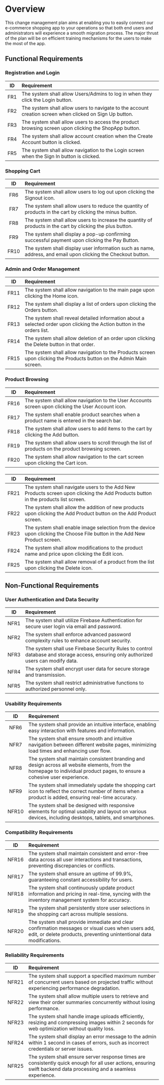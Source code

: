 

# Overview
This change management plan aims at enabling you to easily connect our e-commerce shopping app to your operations so that both end users and administrators will experience a smooth migration process. The major thrust of the plan will be on efficient training mechanisms for the users to make the most of the app.

## Functional Requirements
### Registration and Login
| ID  | Requirement |
| :--:| :------------------------------------------------------------------------------------------------ |
| FR1 | The system shall allow Users/Admins to log in when they click the Login button. |
| FR2 | The system shall allow users to navigate to the account creation screen when clicked on Sign Up button. |
| FR3 | The system shall allow users to access the product browsing screen upon clicking the ShopApp button. |
| FR4 | The system shall allow account creation when the Create Account button is clicked. |
| FR5 | The system shall allow navigation to the Login screen when the Sign In button is clicked. |
### Shopping Cart
| ID  | Requirement |
| :--:| :---------------------------------------------------------------------------------------------------- |
| FR6 | The system shall allow users to log out upon clicking the Signout icon. |
| FR7 | The system shall allow users to reduce the quantity of products in the cart by clicking the minus button. |
| FR8 | The system shall allow users to increase the quantity of products in the cart by clicking the plus button. |
| FR9 | The system shall display a pop-up confirming successful payment upon clicking the Pay Button. |
| FR10 | The system shall display user information such as name, address, and email upon clicking the Checkout button. |
### Admin and Order Management
| ID   | Requirement |
| :---:| :--------------------------------------------------------------------------------------------------------------- |
| FR11 | The system shall allow navigation to the main page upon clicking the Home icon. |
| FR12 | The system shall display a list of orders upon clicking the Orders button. |
| FR13 | The system shall reveal detailed information about a selected order upon clicking the Action button in the orders list. |
| FR14 | The system shall allow deletion of an order upon clicking the Delete button in that order. |
| FR15 | The system shall allow navigation to the Products screen upon clicking the Products button on the Admin Main screen. |

### Product Browsing
| ID   | Requirement |
| :---:| :----------------------------------------------------------------------------------------------------------- |
| FR16 | The system shall allow navigation to the User Accounts screen upon clicking the User Account icon. |
| FR17 | The system shall enable product searches when a product name is entered in the search bar. |
| FR18 | The system shall allow users to add items to the cart by clicking the Add button. |
| FR19 | The system shall allow users to scroll through the list of products on the product browsing screen. |
| FR20 | The system shall allow navigation to the cart screen upon clicking the Cart icon. |

### <Admin Product Management>
| ID   | Requirement |
| :---:| :------------------------------------------------------------------------------------------------------------------------- |
| FR21 | The system shall navigate users to the Add New Products screen upon clicking the Add Products button in the products list screen. |
| FR22 | The system shall allow the addition of new products upon clicking the Add Product button on the Add Product screen. |
| FR23 | The system shall enable image selection from the device upon clicking the Choose File button in the Add New Product screen. |
| FR24 | The system shall allow modifications to the product name and price upon clicking the Edit icon. |
| FR25 | The system shall allow removal of a product from the list upon clicking the Delete icon. |

## Non-Functional Requirements
### User Authentication and Data Security
| ID   | Requirement |
| :---:| :----------------------------------------------------------------------------------------------------------------- |
| NFR1 | The system shall utilize Firebase Authentication for secure user login via email and password. |
| NFR2 | The system shall enforce advanced password complexity rules to enhance account security. |
| NFR3 | The system shall use Firebase Security Rules to control database and storage access, ensuring only authorized users can modify data. |
| NFR4 | The system shall encrypt user data for secure storage and transmission. |
| NFR5 | The system shall restrict administrative functions to authorized personnel only. |

### Usability Requirements
| ID   | Requirement |
| :---:| :---------------------------------------------------------------------------------------------------------------------- |
| NFR6 | The system shall provide an intuitive interface, enabling easy interaction with features and information. |
| NFR7 | The system shall ensure smooth and intuitive navigation between different website pages, minimizing load times and enhancing user flow. |
| NFR8 | The system shall maintain consistent branding and design across all website elements, from the homepage to individual product pages, to ensure a cohesive user experience. |
| NFR9 | The system shall immediately update the shopping cart icon to reflect the correct number of items when a product is added, ensuring real-time accuracy. |
| NFR10| The system shall be designed with responsive elements for optimal usability and layout on various devices, including desktops, tablets, and smartphones. |

### Compatibility Requirements
| ID   | Requirement |
| :---:| :------------------------------------------------------------------------------------------------------------------------- |
| NFR16| The system shall maintain consistent and error-free data across all user interactions and transactions, preventing discrepancies or conflicts. |
| NFR17| The system shall ensure an uptime of 99.9%, guaranteeing constant accessibility for users. |
| NFR18| The system shall continuously update product information and pricing in real-time, syncing with the inventory management system for accuracy. |
| NFR19| The system shall persistently store user selections in the shopping cart across multiple sessions. |
| NFR20| The system shall provide immediate and clear confirmation messages or visual cues when users add, edit, or delete products, preventing unintentional data modifications. |

### Reliability Requirements
| ID   | Requirement |
| :---:| :------------------------------------------------------------------------------------------------------------------------- |
| NFR21| The system shall support a specified maximum number of concurrent users based on projected traffic without experiencing performance degradation. |
| NFR22| The system shall allow multiple users to retrieve and view their order summaries concurrently without losing performance. |
| NFR23| The system shall handle image uploads efficiently, resizing and compressing images within 2 seconds for web optimization without quality loss. |
| NFR24| The system shall display an error message to the admin within 1 second in cases of errors, such as incorrect credentials or server issues. |
| NFR25| The system shall ensure server response times are consistently quick enough for all user actions, ensuring swift backend data processing and a seamless experience. |
